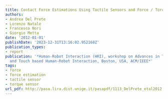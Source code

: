 ```yaml
---
title: Contact Force Estimations Using Tactile Sensors and Force / Torque Sensors
authors:
- Andrea Del Prete
- Lorenzo Natale
- Francesco Nori
- Giorgio Metta
date: '2012-01-01'
publishDate: '2023-12-31T13:16:02.952168Z'
publication_types:
- report
publication: '*Human-Robot Interaction (HRI), workshop on Advances in Tactile Sensing
  and Touch based Human-Robot Interaction, Boston, USA, ACM/IEEE*'
tags:
- force
- force estimation
- tactile sensor
- torque sensor
url_pdf: http://pasa.lira.dist.unige.it/pasapdf/1113_DelPrete_etal2012.pdf
---
```


